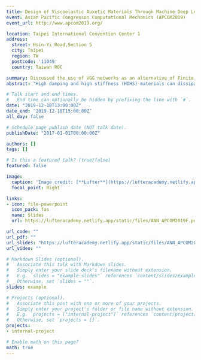 ```yaml
---
title: Design of Viscoelastic Auxetic Materials Through Machine Deep Learning 
event: Asian Pacific Congresson Computational Mechanics (APCOM2019) 
event_url: http://www.apcom2019.org/

location: Taipei International Convention Center 1
address:
  street: Hsin-Yi Road,Section 5
  city: Taipei
  region: TW
  postcode: '11049'
  country: Taiwan ROC

summary: Discussed the use of VGG networks as an alternative of Finite Element Methods (FEM) when labeling mechanical properties of small size 2D microstructure geometries.
abstract: "High damping and high stiffness (HDHS) materials can dissipate unwanted vibration energy, such as the ones from earthquakes, at the same time structural integrity can be preserved. Through design, auxeticity, i.e. negative Poisson’s ratio, and viscoelasticity of the HDHS may be enhanced along certain loading directions. By combining high damping polymer with auxetic foam-like material, one may construct composite materials to simultaneously exhibit effective high damping and high stiffness in a reasonably wide frequency window. Such composite materials can be used as dampers in structure systems. In this work, we adopt machine deep learning approach to construct sample data by using realistic aluminum foam as a template. Finite element analysis is utilized to numerically calculate the linear viscoelastic properties of the samples that are generated from machine learning. After the samples are prepared, a deep neural network (DNN) is adopted to train and test the data. High coefficient of determination can be achieved and the DNN is used for searching optimal designs of HDHS auxetic composite materials."

# Talk start and end times.
#   End time can optionally be hidden by prefixing the line with `#`.
date: "2019-12-18T13:00:00Z"
date_end: "2019-12-18T15:00:00Z"
all_day: false

# Schedule page publish date (NOT talk date).
publishDate: "2017-01-01T00:00:00Z"

authors: []
tags: []

# Is this a featured talk? (true/false)
featured: false

image:
  caption: 'Image credit: [**Lufter**](https://lufteracademy.netlify.app/)'
  focal_point: Right

links:
- icon: file-powerpoint
  icon_pack: fas
  name: Slides
  url: https://lufteracademy.netlify.app/static/files/ANN_APCOM2019F.pdf

url_code: ""
url_pdf: ""
url_slides: "https://lufteracademy.netlify.app/static/files/ANN_APCOM2019F.pdf"
url_video: ""

# Markdown Slides (optional).
#   Associate this talk with Markdown slides.
#   Simply enter your slide deck's filename without extension.
#   E.g. `slides = "example-slides"` references `content/slides/example-slides.md`.
#   Otherwise, set `slides = ""`.
slides: example

# Projects (optional).
#   Associate this post with one or more of your projects.
#   Simply enter your project's folder or file name without extension.
#   E.g. `projects = ["internal-project"]` references `content/project/deep-learning/index.md`.
#   Otherwise, set `projects = []`.
projects:
- internal-project

# Enable math on this page?
math: true
---
```


